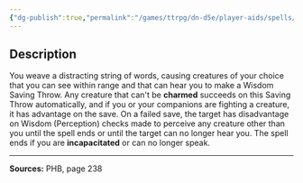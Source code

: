 ```yaml
---
{"dg-publish":true,"permalink":"/games/ttrpg/dn-d5e/player-aids/spells/level-2/enthrall/","tags":["TTRPG/DND/5e","verbal","somatic","Spell"],"noteIcon":""}
---
```



## Description
You weave a distracting string of words, causing creatures of your choice that you can see within range and that can hear you to make a Wisdom Saving Throw.
Any creature that can't be **charmed** succeeds on this Saving Throw automatically, and if you or your companions are fighting a creature, it has advantage on the save.
On a failed save, the target has disadvantage on Wisdom (Perception) checks made to perceive any creature other than you until the spell ends or until the target can no longer hear you.
The spell ends if you are **incapacitated** or can no longer speak.

---

**Sources:** PHB, page 238

